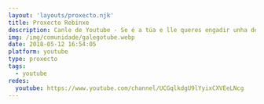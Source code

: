 ```yaml
---
layout: 'layouts/proxecto.njk'
title: Proxecto Rebinxe
description: Canle de Youtube - Se é a túa e lle queres engadir unha descripción e etiquetas, ponte en contacto con nós.
img: /img/comunidade/galegotube.webp
date: 2018-05-12 16:54:05
platform: youtube
type: proxecto
tags:
  - youtube
redes:
  youtube: https://www.youtube.com/channel/UCGqlkdgU9lYyixCXVEeLNcg
---
```


